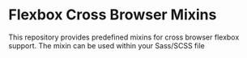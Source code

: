 <h1>Flexbox Cross Browser Mixins</h1>
<p>This repository provides predefined mixins for cross browser flexbox support. The mixin can be used within your Sass/SCSS file</p>
